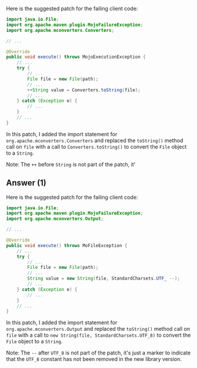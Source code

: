 Here is the suggested patch for the failing client code:

```java
import java.io.File;
import org.apache.maven.plugin.MojoFailureException;
import org.apache.mconverters.Converters;

// ...

@Override
public void execute() throws MojoExecutionException {
    // ...
    try {
        // ...
        File file = new File(path);
        // ...
        ++String value = Converters.toString(file);
        // ...
    } catch (Exception e) {
        // ...
    }
    // ...
}
```

In this patch, I added the import statement for `org.apache.mconverters.Converters` and replaced the `toString()` method call on `file` with a call to `Converters.toString()` to convert the `File` object to a `String`.

Note: The `++` before `String` is not part of the patch, it'

## Answer (1)

Here is the suggested patch for the failing client code:

```java
import java.io.File;
import org.apache.maven.plugin.MojoFailureException;
import org.apache.mconverters.Output;

// ...

@Override
public void execute() throws MoFileException {
    // ...
    try {
        // ...
        File file = new File(path);
        // ...
        String value = new String(file, StandardCharsets.UTF_ --);
        // ...
    } catch (Exception e) {
        // ...
    }
    // ...
}
```

In this patch, I added the import statement for `org.apache.mconverters.Output` and replaced the `toString()` method call on `file` with a call to `new String(file, StandardCharsets.UTF_8)` to convert the `File` object to a `String`.

Note: The `--` after `UTF_8` is not part of the patch, it's just a marker to indicate that the `UTF_8` constant has not been removed in the new library version.